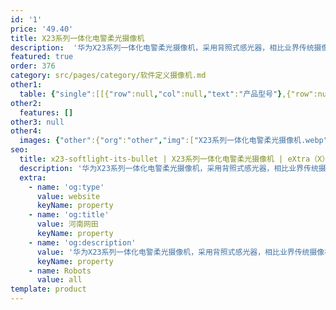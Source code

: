 ```yaml
---
id: '1'
price: '49.40'
title: X23系列一体化电警柔光摄像机
description:  '华为X23系列一体化电警柔光摄像机，采用背照式感光器，相比业界传统摄像机前照式感光器，增加的进光量对图像质量有明显的改善作用；支持自动光圈P-Iris，内置GPS、北斗定位和校时模块；内嵌偏振镜，昼夜成像清晰，内置白光LED车牌补光灯，最佳补光距离30米；内置NPU神经网络引擎，极大提升深度学习算法性能，支持车牌识别、车型识别、车身颜色识别，支持逆行、闯红灯、不按导向行驶、超速/低速检测、尾号限行等违法检测；满足卡口场景的各类应用。'
featured: true
order: 376
category: src/pages/category/软件定义摄像机.md
other1: 
  table: {"single":[[{"row":null,"col":null,"text":"产品型号"},{"row":null,"col":null,"text":"X2331-EPL"},{"row":null,"col":null,"text":"X2391-EPL"}],[{"row":null,"col":null,"text":"图像传感器"},{"row":null,"col":null,"text":"1/1.8”300万像素GS CMOS"},{"row":null,"col":null,"text":"1 inch 900万像素GS CMOS"}],[{"row":null,"col":null,"text":"最大分辨率"},{"row":null,"col":null,"text":"2048(H)*1536(V)"},{"row":null,"col":null,"text":"4096(H)*2160(V)"}],[{"row":null,"col":null,"text":"低照度"},{"row":null,"col":"2","text":"支持"}],[{"row":null,"col":null,"text":"镜头焦距"},{"row":null,"col":"2","text":"电动变焦，11-40mm"}],[{"row":null,"col":null,"text":"补光方式"},{"row":null,"col":"2","text":"30m白光LED补光灯"}],[{"row":null,"col":null,"text":"宽动态"},{"row":null,"col":"2","text":"支持"}],[{"row":null,"col":null,"text":"智能分析"},{"row":null,"col":"2","text":"支持"}],[{"row":null,"col":null,"text":"电源"},{"row":null,"col":"2","text":"AC220V/AC110V"}]]}
other2:
  features: []
other3: null
other4:
  images: {"other":{"org":"other","img":["X23系列一体化电警柔光摄像机.webp"]}}
seo:
  title: x23-softlight-its-bullet | X23系列一体化电警柔光摄像机 | eXtra（X）系列 | 电警卡口摄像机 | 软件定义摄像机 | 机器视觉
  description: '华为X23系列一体化电警柔光摄像机，采用背照式感光器，相比业界传统摄像机前照式感光器，增加的进光量对图像质量有明显的改善作用；支持自动光圈P-Iris，内置GPS、北斗定位和校时模块；内嵌偏振镜，昼夜成像清晰，内置白光LED车牌补光灯，最佳补光距离30米；内置NPU神经网络引擎，极大提升深度学习算法性能，支持车牌识别、车型识别、车身颜色识别，支持逆行、闯红灯、不按导向行驶、超速/低速检测、尾号限行等违法检测；满足卡口场景的各类应用。'
  extra:
    - name: 'og:type'
      value: website
      keyName: property
    - name: 'og:title'
      value: 河南网田
      keyName: property
    - name: 'og:description'
      value: '华为X23系列一体化电警柔光摄像机，采用背照式感光器，相比业界传统摄像机前照式感光器，增加的进光量对图像质量有明显的改善作用；支持自动光圈P-Iris，内置GPS、北斗定位和校时模块；内嵌偏振镜，昼夜成像清晰，内置白光LED车牌补光灯，最佳补光距离30米；内置NPU神经网络引擎，极大提升深度学习算法性能，支持车牌识别、车型识别、车身颜色识别，支持逆行、闯红灯、不按导向行驶、超速/低速检测、尾号限行等违法检测；满足卡口场景的各类应用。'
      keyName: property
    - name: Robots
      value: all
template: product
---
```

